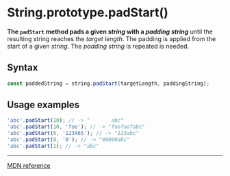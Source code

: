 # String.prototype.padStart()

**The `padStart` method pads a given _string_ with a _padding string_** until the resulting string reaches the _target length_.
The padding is applied from the start of a given _string_. The _padding string_ is repeated is needed.

## Syntax

```js
const paddedString = string.padStart(targetLength, paddingString);
```

## Usage examples

```js
'abc'.padStart(10); // -> "       abc"
'abc'.padStart(10, 'foo'); // -> "foofoofabc"
'abc'.padStart(6, '123465'); // -> "123abc"
'abc'.padStart(8, '0'); // -> "00000abc"
'abc'.padStart(1); // -> "abc"
```

---

[MDN reference](https://developer.mozilla.org/en-US/docs/Web/JavaScript/Reference/Global_Objects/String/padStart)

